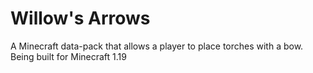 # Willow's Arrows
A Minecraft data-pack that allows a player to place torches with a bow.
Being built for Minecraft 1.19
